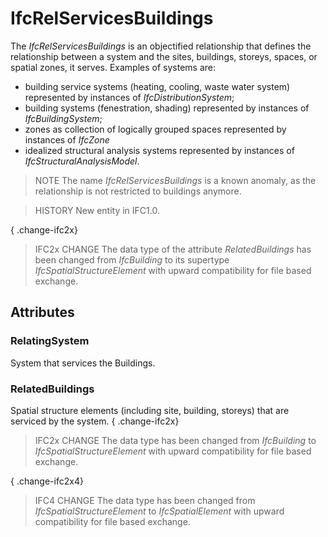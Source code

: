 # IfcRelServicesBuildings

The _IfcRelServicesBuildings_ is an objectified relationship that defines the relationship between a system and the sites, buildings, storeys, spaces, or spatial zones, it serves. Examples of systems are:

* building service systems (heating, cooling, waste water system) represented by instances of _IfcDistributionSystem_;
* building systems (fenestration, shading) represented by instances of _IfcBuildingSystem_;
* zones as collection of logically grouped spaces represented by instances of _IfcZone_
* idealized structural analysis systems represented by instances of _IfcStructuralAnalysisModel_.

> NOTE  The name _IfcRelServicesBuildings_ is a known anomaly, as the relationship is not restricted to buildings anymore.

> HISTORY  New entity in IFC1.0.

{ .change-ifc2x}
> IFC2x CHANGE  The data type of the attribute _RelatedBuildings_ has been changed from _IfcBuilding_ to its supertype _IfcSpatialStructureElement_ with upward compatibility for file based exchange.

## Attributes

### RelatingSystem
System that services the Buildings.

### RelatedBuildings
Spatial structure elements (including site, building, storeys) that are serviced by the system.
{ .change-ifc2x}
> IFC2x CHANGE  The data type has been changed from _IfcBuilding_ to _IfcSpatialStructureElement_ with upward compatibility for file based exchange.

{ .change-ifc2x4}
> IFC4 CHANGE  The data type has been changed from _IfcSpatialStructureElement_ to _IfcSpatialElement_ with upward compatibility for file based exchange.
